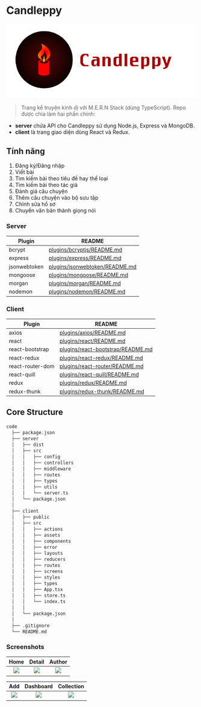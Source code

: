 # Candleppy

![Candleppy](https://github.com/Ren0503/candleppy-ts-stories/blob/master/client/src/assets/header.png)

> Trang kể truyện kinh dị với M.E.R.N Stack (dùng TypeScript). Repo được chia làm hai phần chính:
- **server** chứa API cho Candleppy sử dụng Node.js, Express và MongoDB.
- **client** là trang giao diện dùng React và Redux.

## Tính năng

1. Đăng ký/Đăng nhập
2. Viết bài
3. Tìm kiếm bài theo tiêu đề hay thể loại
4. Tìm kiếm bài theo tác giả
5. Đánh giá câu chuyện
6. Thêm câu chuyện vào bộ sưu tập
7. Chỉnh sửa hồ sơ
8. Chuyển văn bản thành giọng nói

### Server

| Plugin | README |
| ------ | ------ |
| bcrypt | [plugins/bcryptjs/README.md](https://github.com/kelektiv/node.bcrypt.js/blob/master/README.md) |
| express | [plugins/express/README.md](https://github.com/expressjs/express/blob/master/Readme.md) |
| jsonwebtoken | [plugins/jsonwebtoken/README.md](https://github.com/auth0/node-jsonwebtoken/blob/master/README.md) |
| mongoose | [plugins/mongoose/README.md](https://github.com/Automattic/mongoose/blob/master/README.md) |
| morgan | [plugins/morgan/README.md](https://github.com/expressjs/morgan/blob/master/README.md) |
| nodemon | [plugins/nodemon/README.md](https://github.com/remy/nodemon/blob/master/README.md) |

### Client

| Plugin | README |
| ------ | ------ |
| axios | [plugins/axios/README.md](https://github.com/axios/axios/blob/master/README.md) |
| react | [plugins/react/README.md](https://github.com/facebook/react/blob/master/README.md) |
| react-bootstrap | [plugins/react-bootstrap/README.md](https://github.com/react-bootstrap/react-bootstrap/blob/master/README.md) |
| react-redux | [plugins/react-redux/README.md](https://github.com/reduxjs/react-redux) |
| react-router-dom | [plugins/react-router/README.md](https://github.com/ReactTraining/react-router/blob/master/README.md) |
| react-quill | [plugins/react-quill/README.md](https://github.com/zenoamaro/react-quill/blob/master/README.md) |
| redux | [plugins/redux/README.md](https://github.com/reduxjs/redux)|
| redux-thunk | [plugins/redux-thunk/README.md](https://github.com/reduxjs/redux-thunk/blob/master/README.md) |

## Core Structure
    code
      ├── package.json
      ├── server
      │   ├── dist
      │   ├── src
      │   │   ├── config
      │   │   ├── controllers
      │   │   ├── middleware
      │   │   ├── routes
      │   │   ├── types
      │   │   ├── utils
      │   │   └── server.ts
      │   └── package.json
      │
      ├── client
      │   ├── public
      │   ├── src
      │   │   ├── actions
      │   │   ├── assets
      │   │   ├── components
      │   │   ├── error
      │   │   ├── layouts
      │   │   ├── reducers
      │   │   ├── routes
      │   │   ├── screens
      │   │   ├── styles
      │   │   ├── types
      │   │   ├── App.tsx
      │   │   ├── store.ts
      │   │   └── index.ts
      │   │
      │   └── package.json
      │
      ├── .gitignore
      └── README.md

### Screenshots
|                                        Home                                        |                                        Detail                                        |                                        Author                                        |
| :--------------------------------------------------------------------------------: | :------------------------------------------------------------------------------------: | :-----------------------------------------------------------------------------------: |
| ![](https://github.com/Ren0503/candleppy-ts-stories/tree/master/client/src/assets/screenshots/home.png) | ![](https://github.com/Ren0503/candleppy-ts-stories/tree/master/client/src/assets/screenshots/detail.png) | ![](https://github.com/Ren0503/candleppy-ts-stories/tree/master/client/src/assets/screenshots/author.png) |

|                                        Add                                        |                                        Dashboard                                        |                                        Collection                                        |
| :--------------------------------------------------------------------------------: | :------------------------------------------------------------------------------------: | :-----------------------------------------------------------------------------------: |
| ![](https://github.com/Ren0503/candleppy-ts-stories/tree/master/client/src/assets/screenshots/add.png) | ![](https://github.com/Ren0503/candleppy-ts-stories/tree/master/client/src/assets/screenshots/dashboard.png) | ![](https://github.com/Ren0503/candleppy-ts-stories/tree/master/client/src/assets/screenshots/collection.png) |
